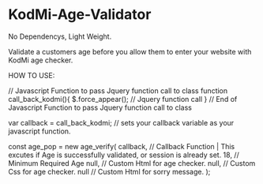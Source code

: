 # KodMi-Age-Validator

No Dependencys, Light Weight.

Validate a customers age before you allow them to enter your website with KodMi age checker.


HOW TO USE:

// Javascript Function to pass Jquery function call to class
function call_back_kodmi(){
	 $.force_appear(); // Jquery function call
}
// End of Javascript Function to pass Jquery function call to class

var callback = call_back_kodmi; // sets your callback variable as your javascript function.

const age_pop = new age_verify(
callback, // Callback Function | This excutes if Age is successfully validated, or session is already set.
18, // Minimum Required Age
null, // Custom  Html for age checker.
null, // Custom Css for age checker.
null //  Custom Html for sorry message.
);
